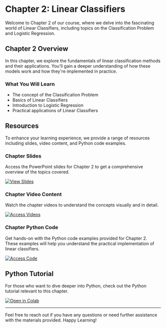# Chapter 2: Linear Classifiers

Welcome to Chapter 2 of our course, where we delve into the fascinating world of Linear Classifiers, including topics on the Classification Problem and Logistic Regression.

## Chapter 2 Overview

In this chapter, we explore the fundamentals of linear classification methods and their applications. You'll gain a deeper understanding of how these models work and how they're implemented in practice.

### What You Will Learn

- The concept of the Classification Problem
- Basics of Linear Classifiers
- Introduction to Logistic Regression
- Practical applications of Linear Classifiers

## Resources

To enhance your learning experience, we provide a range of resources including slides, video content, and Python code examples.

### Chapter Slides

Access the PowerPoint slides for Chapter 2 to get a comprehensive overview of the topics covered.

[![View Slides](https://img.shields.io/badge/View%20Slides-Google%20Drive-blue)](https://drive.google.com/drive/folders/YourChapter2SlidesLink?usp=sharing)

### Chapter Video Content

Watch the chapter videos to understand the concepts visually and in detail.

[![Access Videos](https://img.shields.io/badge/Access-Videos-blue?style=for-the-badge&logo=google-drive)](https://drive.google.com/drive/folders/YourChapter2VideoLink?usp=sharing)

### Chapter Python Code

Get hands-on with the Python code examples provided for Chapter 2. These examples will help you understand the practical implementation of linear classifiers.

[![Access Code](https://img.shields.io/badge/Access-Code-3776AB?style=for-the-badge&logo=python&logoColor=white)](https://drive.google.com/drive/folders/YourChapter2CodeLink?usp=sharing)

## Python Tutorial

For those who want to dive deeper into Python, check out the Python tutorial relevant to this chapter.

[![Open in Colab](https://colab.research.google.com/assets/colab-badge.svg)](https://colab.research.google.com/drive/YourPythonTutorialLink?usp=sharing)

---

Feel free to reach out if you have any questions or need further assistance with the materials provided. Happy Learning!

